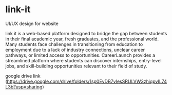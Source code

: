 # link-it
UI/UX design for website 

link it is a web-based platform designed to bridge the gap between students in their final academic year, fresh graduates, and the professional world. Many students face challenges in transitioning from education to employment due to a lack of industry connections, unclear career pathways, or limited access to opportunities. CareerLaunch provides a streamlined platform where students can discover internships, entry-level jobs, and skill-building opportunities relevant to their field of study.


google drive link (https://drive.google.com/drive/folders/1sp0EvDB7vIesSRULVW3zhiqpvIL74L3b?usp=sharing)

